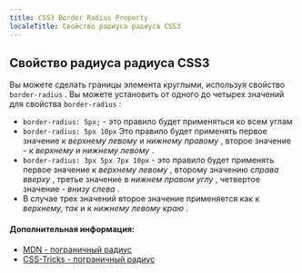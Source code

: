 ```yaml
---
title: CSS3 Border Radius Property
localeTitle: Свойство радиуса радиуса CSS3
---
```

## Свойство радиуса радиуса CSS3

Вы можете сделать границы элемента круглыми, используя свойство `border-radius` . Вы можете установить от одного до четырех значений для свойства `border-radius` :

*   `border-radius: 5px;` - это правило будет применяться ко всем углам
*   `border-radius: 5px 10px` Это правило будет применять первое значение к _верхнему левому_ и _нижнему правому_ , второе значение - к _верхнему_ и _нижнему левому_ .
*   `border-radius: 3px 5px 7px 10px` - это правило будет применять первое значение к _верхнему левому_ , второму значению _справа вверху_ , третье значение в _нижнем правом углу_ , четвертое значение - _внизу слева_ .
*   В случае трех значений второе значение применяется как к _верхнему, так_ и к _нижнему левому краю_ .

#### Дополнительная информация:

*   [MDN - пограничный радиус](https://developer.mozilla.org/en-US/docs/Web/CSS/border-radius)
*   [CSS-Tricks - пограничный радиус](https://css-tricks.com/almanac/properties/b/border-radius/)